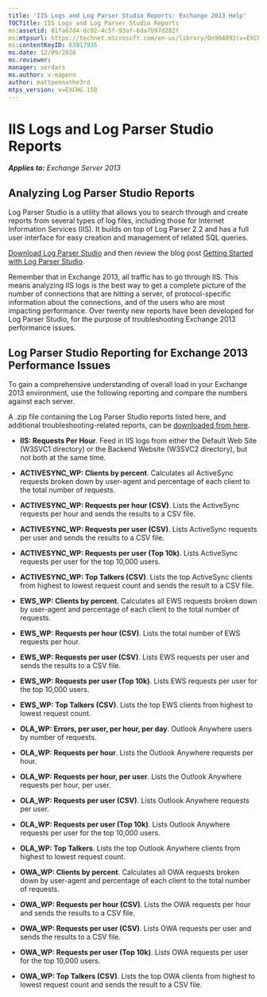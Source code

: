 ```yaml
---
title: 'IIS Logs and Log Parser Studio Reports: Exchange 2013 Help'
TOCTitle: IIS Logs and Log Parser Studio Reports
ms:assetid: 01fa67d4-dc02-4c5f-93af-6da7b97d282f
ms:mtpsurl: https://technet.microsoft.com/en-us/library/Dn904092(v=EXCHG.150)
ms:contentKeyID: 63917935
ms.date: 12/09/2016
ms.reviewer: 
manager: serdars
ms.author: v-mapenn
author: mattpennathe3rd
mtps_version: v=EXCHG.150
---
```


# IIS Logs and Log Parser Studio Reports

_**Applies to:** Exchange Server 2013_

## Analyzing Log Parser Studio Reports

Log Parser Studio is a utility that allows you to search through and create reports from several types of log files, including those for Internet Information Services (IIS). It builds on top of Log Parser 2.2 and has a full user interface for easy creation and management of related SQL queries.

[Download Log Parser Studio](https://go.microsoft.com/fwlink/p/?linkid=524244) and then review the blog post [Getting Started with Log Parser Studio](https://go.microsoft.com/fwlink/p/?linkid=524243).

Remember that in Exchange 2013, all traffic has to go through IIS. This means analyzing IIS logs is the best way to get a complete picture of the number of connections that are hitting a server, of protocol-specific information about the connections, and of the users who are most impacting performance. Over twenty new reports have been developed for Log Parser Studio, for the purpose of troubleshooting Exchange 2013 performance issues.

## Log Parser Studio Reporting for Exchange 2013 Performance Issues

To gain a comprehensive understanding of overall load in your Exchange 2013 environment, use the following reporting and compare the numbers against each server.

A .zip file containing the Log Parser Studio reports listed here, and additional troubleshooting-related reports, can be [downloaded from here](https://go.microsoft.com/fwlink/p/?linkid=524245).

  - **IIS: Requests Per Hour**. Feed in IIS logs from either the Default Web Site (W3SVC1 directory) or the Backend Website (W3SVC2 directory), but not both at the same time.

  - **ACTIVESYNC\_WP: Clients by percent**. Calculates all ActiveSync requests broken down by user-agent and percentage of each client to the total number of requests.

  - **ACTIVESYNC\_WP: Requests per hour (CSV)**. Lists the ActiveSync requests per hour and sends the results to a CSV file.

  - **ACTIVESYNC\_WP: Requests per user (CSV)**. Lists ActiveSync requests per user and sends the results to a CSV file.

  - **ACTIVESYNC\_WP: Requests per user (Top 10k)**. Lists ActiveSync requests per user for the top 10,000 users.

  - **ACTIVESYNC\_WP: Top Talkers (CSV)**. Lists the top ActiveSync clients from highest to lowest request count and sends the result to a CSV file.

  - **EWS\_WP: Clients by percent**. Calculates all EWS requests broken down by user-agent and percentage of each client to the total number of requests.

  - **EWS\_WP: Requests per hour (CSV)**. Lists the total number of EWS requests per hour.

  - **EWS\_WP: Requests per user (CSV)**. Lists EWS requests per user and sends the results to a CSV file.

  - **EWS\_WP: Requests per user (Top 10k)**. Lists EWS requests per user for the top 10,000 users.

  - **EWS\_WP: Top Talkers (CSV)**. Lists the top EWS clients from highest to lowest request count.

  - **OLA\_WP: Errors, per user, per hour, per day**. Outlook Anywhere users by number of requests.

  - **OLA\_WP: Requests per hour**. Lists the Outlook Anywhere requests per hour.

  - **OLA\_WP: Requests per hour, per user**. Lists the Outlook Anywhere requests per hour, per user.

  - **OLA\_WP: Requests per user (CSV)**. Lists Outlook Anywhere requests per user.

  - **OLA\_WP: Requests per user (Top 10k)**. Lists Outlook Anywhere requests per user for the top 10,000 users.

  - **OLA\_WP: Top Talkers**. Lists the top Outlook Anywhere clients from highest to lowest request count.

  - **OWA\_WP: Clients by percent**. Calculates all OWA requests broken down by user-agent and percentage of each client to the total number of requests.

  - **OWA\_WP: Requests per hour (CSV)**. Lists the OWA requests per hour and sends the results to a CSV file.

  - **OWA\_WP: Requests per user (CSV)**. Lists OWA requests per user and sends the results to a CSV file.

  - **OWA\_WP: Requests per user (Top 10k)**. Lists OWA requests per user for the top 10,000 users.

  - **OWA\_WP: Top Talkers (CSV)**. Lists the top OWA clients from highest to lowest request count and sends the result to a CSV file.
